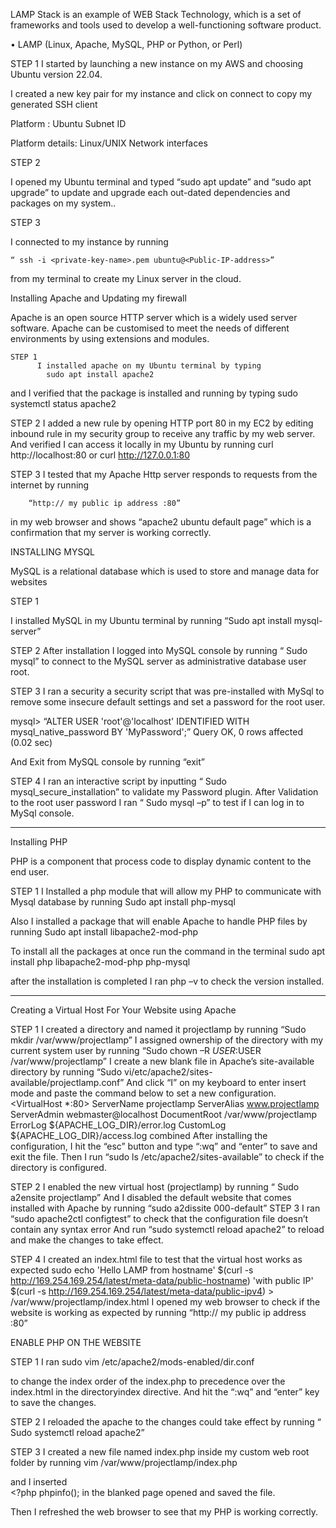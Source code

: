 LAMP Stack is an example of WEB Stack Technology, which is a set of frameworks and tools used to develop a well-functioning software product.

•	LAMP (Linux, Apache, MySQL, PHP or Python, or Perl)


STEP 1
    I started by launching a new instance on my AWS and choosing Ubuntu version 22.04.

   I created a new key pair for my instance and click on connect to copy my generated SSH client

Platform :
    Ubuntu	Subnet ID

Platform details:
    Linux/UNIX	Network interfaces


	
STEP 2 

   I opened my Ubuntu terminal and typed “sudo apt update” and “sudo apt upgrade” to update and upgrade each out-dated dependencies and packages on my system..

STEP 3 

   I connected to my instance by running 

    “ ssh -i <private-key-name>.pem ubuntu@<Public-IP-address>”

from my terminal to create my Linux server in the cloud.





 
Installing Apache and Updating my firewall

   Apache is an open source HTTP server which is a widely used server software. Apache can be customised to meet the needs of different environments by using extensions and modules.
   

    STEP 1
          I installed apache on my Ubuntu terminal by typing
            sudo apt install apache2
     
   and I verified that the package is installed and running by typing
                   sudo systemctl status apache2
 

  STEP 2
     I added a new rule by opening HTTP port 80 in my EC2 by editing inbound rule in my security group to receive any traffic by my web server. And verified I can access it locally in my Ubuntu by running
                 curl http://localhost:80
                 or
           curl http://127.0.0.1:80


  
STEP 3
  I tested that my Apache Http server responds to requests from the internet by running

        “http:// my public ip address :80” 
             
  in my web browser and shows “apache2 ubuntu default page” which is a confirmation that my server is working correctly.







INSTALLING MYSQL

MySQL is a relational database which is used to store and manage data for websites

STEP 1

   I installed MySQL in my Ubuntu terminal by running
       “Sudo apt install mysql-server”

STEP 2
  After installation I logged into MySQL console by running
           “ Sudo mysql” 
to connect to the MySQL server as administrative database user root.


STEP 3
  I ran a security a security script that was pre-installed with MySql to remove some insecure default settings and set a password for the root user.

mysql> “ALTER USER 'root'@'localhost' IDENTIFIED WITH mysql_native_password BY 'MyPassword';”
Query OK, 0 rows affected (0.02 sec)
 
And Exit from MySQL console by running “exit”

STEP 4
  I ran an interactive script by inputting 
      “  Sudo mysql_secure_installation”
  to validate my Password  plugin.
 After Validation to the root user password I ran 
      “   Sudo mysql –p”
to test if I can log in to MySql console.



  --------------------------------------------------------------------

Installing PHP

   PHP is a component that process code to display dynamic content to the end user.

STEP 1
    I Installed a php module that will allow my PHP to communicate with Mysql database by running 
   Sudo apt install php-mysql

Also I installed a package that will enable Apache to handle PHP files by running
   Sudo apt install libapache2-mod-php

To install all the packages at once run the command in the terminal
     sudo apt install php libapache2-mod-php php-mysql


after the installation is completed I ran 
       php –v
to check the version installed.


------------------------------------------------------------------------------------------------
 Creating a Virtual Host For Your Website using Apache

STEP 1
  I created a directory and named it projectlamp by running
        “Sudo mkdir /var/www/projectlamp”
I assigned ownership of the directory with my current system user by running
        “Sudo chown –R $USER:$USER /var/www/projectlamp”
I create a new blank file in Apache’s site-available directory by running
    “Sudo vi/etc/apache2/sites-available/projectlamp.conf”
And click “I” on my keyboard to enter insert mode and paste the command below to set a new configuration.
    <VirtualHost *:80>
    ServerName projectlamp
    ServerAlias www.projectlamp 
    ServerAdmin webmaster@localhost
    DocumentRoot /var/www/projectlamp
    ErrorLog ${APACHE_LOG_DIR}/error.log
    CustomLog ${APACHE_LOG_DIR}/access.log combined
  </VirtualHost>
After installing the configuration, I hit the “esc” button and type “:wq” and “enter” to save and exit the file.
  Then I run “sudo ls /etc/apache2/sites-available” to check if the directory is configured.

STEP 2
  I enabled the new virtual host (projectlamp) by running
    “ Sudo a2ensite projectlamp” 
 And I disabled the default website that comes installed with Apache by running   “sudo a2dissite 000-default”
STEP 3
    I ran “sudo apache2ctl configtest” to check that the configuration file doesn’t contain any syntax error
And run “sudo systemctl reload apache2” to reload and make the changes to take effect.

STEP 4
  I created an index.html file to test that the virtual host works as expected
      sudo echo 'Hello LAMP from hostname' $(curl -s http://169.254.169.254/latest/meta-data/public-hostname) 'with public IP' $(curl -s http://169.254.169.254/latest/meta-data/public-ipv4) > /var/www/projectlamp/index.html
I opened my web browser to check if the website is working as expected by running “http:// my public ip address :80” 
  

  ENABLE PHP ON THE WEBSITE

STEP 1
  I ran 
          sudo vim /etc/apache2/mods-enabled/dir.conf

to change the index order of the index.php to precedence over the index.html in the directoryindex directive.
And hit the “:wq” and “enter” key to save the changes. 


STEP 2
I reloaded the apache to the changes could take effect by running
       “ Sudo systemctl reload apache2”

STEP 3
  I created a new file named index.php inside my custom web root folder by running 
  vim /var/www/projectlamp/index.php

and I inserted  
             <?php
                 phpinfo();
in the blanked page opened and saved the file.

Then I refreshed the web browser to see that my PHP is working correctly.

